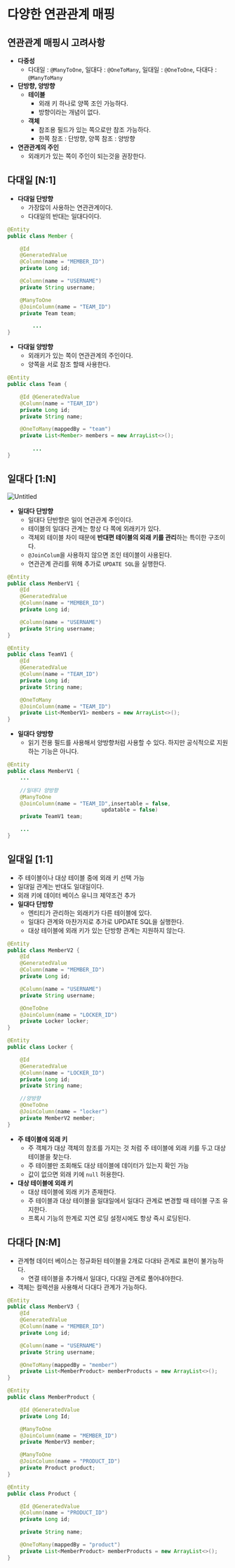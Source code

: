 # 다양한 연관관계 매핑

## 연관관계 매핑시 고려사항

- **다중성**
    - 다대일 : `@ManyToOne`, 일대다 : `@OneToMany`, 일대일 : `@OneToOne`, 다대다 : `@ManyToMany`
- **단방향, 양방향**
    - **테이블**
        - 외래 키 하나로 양쪽 조인 가능하다.
        - 방향이라는 개념이 없다.
    - **객체**
        - 참조용 필드가 있는 쪽으로만 참조 가능하다.
        - 한쪽 참조 : 단방향, 양쪽 참조 : 양방향
- **연관관계의 주인**
    - 외래키가 있는 쪽이 주인이 되는것을 권장한다.
    

## 다대일 [N:1]

- **다대일 단방향**
    - 가장많이 사용하는 연관관계이다.
    - 다대일의 반대는 일대다이다.

```java
@Entity
public class Member {

    @Id
    @GeneratedValue
    @Column(name = "MEMBER_ID")
    private Long id;

    @Column(name = "USERNAME")
    private String username;

    @ManyToOne
    @JoinColumn(name = "TEAM_ID")
    private Team team;

		...
}
```

- **다대일 양방향**
    - 외래키가 있는 쪽이 연관관계의 주인이다.
    - 양쪽을 서로 참조 할때 사용한다.

```java
@Entity
public class Team {

    @Id @GeneratedValue
    @Column(name = "TEAM_ID")
    private Long id;
    private String name;

    @OneToMany(mappedBy = "team")
    private List<Member> members = new ArrayList<>();
		
		...
}
```

## 일대다 [1:N]

![Untitled](%E1%84%83%E1%85%A1%E1%84%8B%E1%85%A3%E1%86%BC%E1%84%92%E1%85%A1%E1%86%AB%20%E1%84%8B%E1%85%A7%E1%86%AB%E1%84%80%E1%85%AA%E1%86%AB%E1%84%80%E1%85%AA%E1%86%AB%E1%84%80%E1%85%A8%20%E1%84%86%E1%85%A2%E1%84%91%E1%85%B5%E1%86%BC%20094fd94ed9b247b599eb300bda2402e6/Untitled.png)

- **일대다 단방향**
    - 일대다 단반향은 일이 연관관계 주인이다.
    - 테이블의 일대다 관계는 항상 다 쪽에 외래키가 있다.
    - 객체외 테이블 차이 때문에 **반대편 테이블의 외래 키를 관리**하는 특이한 구조이다.
    - `@JoinColum`을 사용하지 않으면 조인 테이블이 사용된다.
    - 연관관계 관리를 위해 추가로 `UPDATE SQL`을 실행한다.

```java
@Entity
public class MemberV1 {
    @Id
    @GeneratedValue
    @Column(name = "MEMBER_ID")
    private Long id;

    @Column(name = "USERNAME")
    private String username;
}

@Entity
public class TeamV1 {
    @Id
    @GeneratedValue
    @Column(name = "TEAM_ID")
    private Long id;
    private String name;

    @OneToMany
    @JoinColumn(name = "TEAM_ID")
    private List<MemberV1> members = new ArrayList<>();
}
```

- **일대다 양방향**
    - 읽기 전용 필드를 사용해서 양방향처럼 사용할 수 있다. 하지만 공식적으로 지원하는 기능은 아니다.

```java
@Entity
public class MemberV1 {
    ...

    //일대다 양방향
    @ManyToOne
    @JoinColumn(name = "TEAM_ID",insertable = false,
							  updatable = false)
    private TeamV1 team;

    ...
}
```

## 일대일 [1:1]

- 주 테이블이나 대상 테이블 중에 외래 키 선택 가능
- 일대일 관계는 반대도 일대일이다.
- 외래 키에 데이터 베이스 유니크 제약조건 추가
- **일대다 단방향**
    - 엔티티가 관리하는 외래키가 다른 테이블에 있다.
    - 일대다 관계와 마찬가지로 추가로 UPDATE SQL을 실행한다.
    - 대상 테이블에 외래 키가 있는 단방향 관계는 지원하지 않는다.

```java
@Entity
public class MemberV2 {
    @Id
    @GeneratedValue
    @Column(name = "MEMBER_ID")
    private Long id;

    @Column(name = "USERNAME")
    private String username;

    @OneToOne
    @JoinColumn(name = "LOCKER_ID")
    private Locker locker;
}

@Entity
public class Locker {

    @Id
    @GeneratedValue
    @Column(name = "LOCKER_ID")
    private Long id;
    private String name;

    //양방향
    @OneToOne
    @JoinColumn(name = "locker")
    private MemberV2 member;
}
```

- **주 테이블에 외래 키**
    - 주 객체가 대상 객체의 참조를 가지는 것 처럼 주 테이블에 외래 키를 두고 대상 테이블을 찾는다.
    - 주 테이블만 조회해도 대상 테이블에 데이터가 있는지 확인 가능
    - 값이 없으면 외래 키에 `null` 허용한다.
- **대상 테이블에 외래 키**
    - 대상 테이블에 외래 키가 존재한다.
    - 주 테이블과 대상 테이블을 일대일에서 일대다 관계로 변경할 때 테이블 구조 유지한다.
    - 프록시 기능의 한계로 지연 로딩 설정시에도 항상 즉시 로딩된다.
    

## 다대다 [N:M]

- 관계형 데이터 베이스는 정규화된 테이블을 2개로 다대돠 관계로 표현이 불가능하다.
    - 연결 테이블을 추가해서 일대다, 다대일 관계로 풀어내야한다.
- 객체는 컬렉션을 사용해서 다대다 관계가 가능하다.

```java
@Entity
public class MemberV3 {
    @Id
    @GeneratedValue
    @Column(name = "MEMBER_ID")
    private Long id;

    @Column(name = "USERNAME")
    private String username;

    @OneToMany(mappedBy = "member")
    private List<MemberProduct> memberProducts = new ArrayList<>();
}

@Entity
public class MemberProduct {

    @Id @GeneratedValue
    private Long Id;

    @ManyToOne
    @JoinColumn(name = "MEMBER_ID")
    private MemberV3 member;

    @ManyToOne
    @JoinColumn(name = "PRODUCT_ID")
    private Product product;
}

@Entity
public class Product {

    @Id @GeneratedValue
    @Column(name = "PRODUCT_ID")
    private Long id;

    private String name;

    @OneToMany(mappedBy = "product")
    private List<MemberProduct> memberProducts = new ArrayList<>();
}
```